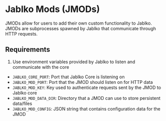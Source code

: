 # Jablko Mods (JMODs)

JMODs allow for users to add their own custom functionality to Jablko. JMODs are subprocesses spawned by Jablko that communicate through HTTP requests.

## Requirements

1. Use environment variables provided by Jablko to listen and communicate with the core
  - `JABLKO_CORE_PORT`: Port that Jablko Core is listening on
  - `JABLKO_MOD_PORT`: Port that the JMOD should listen on for HTTP data
  - `JABLKO_MOD_KEY`: Key used to authenticate requests sent by the JMOD to Jablko core
  - `JABLKO_MOD_DATA_DIR`: Directory that a JMOD can use to store persistent data/files
  - `JABLKO_MOD_CONFIG`: JSON string that contains configuration data for the JMOD

